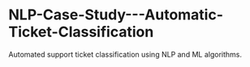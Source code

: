 # NLP-Case-Study---Automatic-Ticket-Classification
Automated support ticket classification using NLP and ML algorithms.
